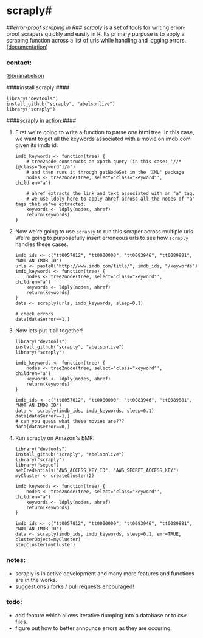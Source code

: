 # scraply#
##_error-proof scraping in R_##
_scraply_ is a set of tools for writing error-proof scrapers quickly and easily in R.
Its primary purpose is to apply a scraping function across a list of urls while handling and logging errors. ([documentation](https://github.com/abelsonlive/scraply/blob/master/docs/scraply-manual.pdf?raw=true))

### contact: ###
[@brianabelson](http://www.twitter.com/brianabelson)

####install scraply:####

    library("devtools")
    install_github("scraply", "abelsonlive")
    library("scraply")

####scraply in action:####

1. First we're going to write a function to parse one html tree. In this case, we want to get all the keywords associated with a movie on imdb.com given its imdb id.
    ```
    imdb_keywords <- function(tree) {
        # tree2node constructs an xpath query (in this case: '//*[@class="keyword"]/a')
        # and then runs it through getNodeSet in the 'XML' package
        nodes <- tree2node(tree, select='class="keyword"', children="a")

        # ahref extracts the link and text associated with an "a" tag.
        # we use ldply here to apply ahref across all the nodes of "a" tags that we've extracted.
        keywords <- ldply(nodes, ahref)
        return(keywords)
    }
    ```
2. Now we're going to use ``scraply`` to run this scraper across multiple urls. We're going to purposefully insert erroneous urls to see how ``scraply`` handles these cases.
    ```
    imdb_ids <- c("tt0057012", "tt0000000", "tt0083946", "tt0089881", "NOT AN IMDB ID")
    urls <- paste0("http://www.imdb.com/title/", imdb_ids, "/keywords")
    imdb_keywords <- function(tree) {
        nodes <- tree2node(tree, select='class="keyword"', children="a")
        keywords <- ldply(nodes, ahref)
        return(keywords)
    }
    data <- scraply(urls, imdb_keywords, sleep=0.1)

    # check errors
    data[data$error==1,]
    ```
3. Now lets put it all together!
    ```
    library("devtools")
    install_github("scraply", "abelsonlive")
    library("scraply")

    imdb_keywords <- function(tree) {
        nodes <- tree2node(tree, select='class="keyword"', children="a")
        keywords <- ldply(nodes, ahref)
        return(keywords)
    }

    imdb_ids <- c("tt0057012", "tt0000000", "tt0083946", "tt0089881", "NOT AN IMDB ID")
    data <- scraply(imdb_ids, imdb_keywords, sleep=0.1)
    data[data$error==1,]
    # can you guess what these movies are???
    data[data$error==0,]
    ```
4. Run ``scraply`` on Amazon's EMR:
    ```
    library("devtools")
    install_github("scraply", "abelsonlive")
    library("scraply")
    library("segue")
    setCredentials("AWS_ACCESS_KEY_ID", "AWS_SECRET_ACCESS_KEY")
    myCluster <- createCluster(2)

    imdb_keywords <- function(tree) {
        nodes <- tree2node(tree, select='class="keyword"', children="a")
        keywords <- ldply(nodes, ahref)
        return(keywords)
    }

    imdb_ids <- c("tt0057012", "tt0000000", "tt0083946", "tt0089881", "NOT AN IMDB ID")
    data <- scraply(imdb_ids, imdb_keywords, sleep=0.1, emr=TRUE, clusterObject=myCluster)
    stopCluster(myCluster)
    ```

### notes: ###
* scraply is in active development and many more features and functions are in the works.
* suggestions / forks / pull requests encouraged!

### todo: ###
* add feature which allows iterative dumping into a database or to csv files.
* figure out how to better announce errors as they are occuring.
